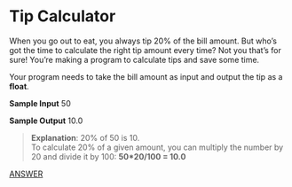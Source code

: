 # Tip Calculator

When you go out to eat, you always tip 20% of the bill amount. But who’s got the time to calculate the right tip amount every time? Not you that’s for sure! You’re making a program to calculate tips and save some time.

Your program needs to take the bill amount as input and output the tip as a **float**.

**Sample Input**
50

**Sample Output**
10.0

> **Explanation**: 20% of 50 is 10. </br>
To calculate 20% of a given amount, you can multiply the number by 20 and divide it by 100: **50*20/100 = 10.0**

[ANSWER](/Answers/00012-%20Tip%20Calculator.py)
